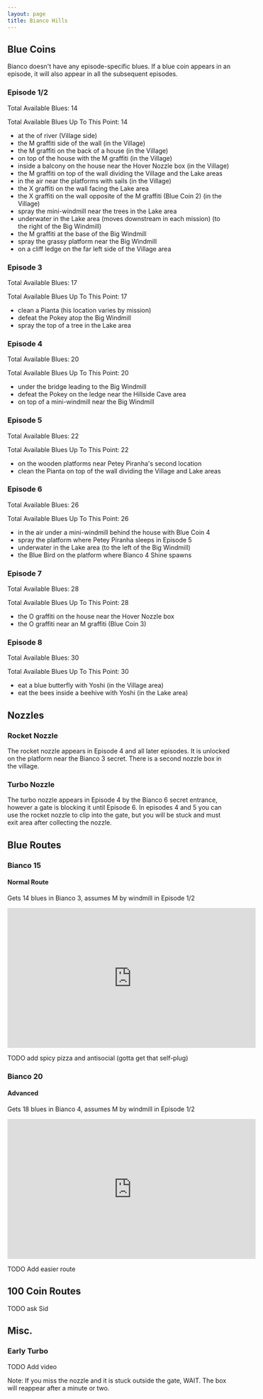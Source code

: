 ```yaml
---
layout: page
title: Bianco Hills
---
```


## Blue Coins ##
Bianco doesn't have any episode-specific blues. If a blue coin appears in an episode, it will also appear in all the subsequent episodes.

### Episode 1/2 ###
Total Available Blues: 14

Total Available Blues Up To This Point: 14
- at the of river (Village side)
- the M graffiti side of the wall (in the Village)
- the M graffiti on the back of a house (in the Village)
- on top of the house with the M graffiti (in the Village)
- inside a balcony on the house near the Hover Nozzle box (in the Village)
- the M graffiti on top of the wall dividing the Village and the Lake areas
- in the air near the platforms with sails (in the Village)
- the X graffiti on the wall facing the Lake area
- the X graffiti on the wall opposite of the M graffiti (Blue Coin 2) (in the Village)
- spray the mini-windmill near the trees in the Lake area
- underwater in the Lake area (moves downstream in each mission) (to the right of the Big Windmill)
- the M graffiti at the base of the Big Windmill
- spray the grassy platform near the Big Windmill
- on a cliff ledge on the far left side of the Village area

### Episode 3 ###
Total Available Blues: 17

Total Available Blues Up To This Point: 17
- clean a Pianta (his location varies by mission)
- defeat the Pokey atop the Big Windmill
- spray the top of a tree in the Lake area

### Episode 4 ###
Total Available Blues: 20

Total Available Blues Up To This Point: 20
- under the bridge leading to the Big Windmill
- defeat the Pokey on the ledge near the Hillside Cave area
- on top of a mini-windmill near the Big Windmill

### Episode 5 ###
Total Available Blues: 22

Total Available Blues Up To This Point: 22
- on the wooden platforms near Petey Piranha's second location
- clean the Pianta on top of the wall dividing the Village and Lake areas

### Episode 6 ###
Total Available Blues: 26

Total Available Blues Up To This Point: 26
- in the air under a mini-windmill behind the house with Blue Coin 4
- spray the platform where Petey Piranha sleeps in Episode 5
- underwater in the Lake area (to the left of the Big Windmill)
- the Blue Bird on the platform where Bianco 4 Shine spawns

### Episode 7 ###
Total Available Blues: 28

Total Available Blues Up To This Point: 28
- the O graffiti on the house near the Hover Nozzle box
- the O graffiti near an M graffiti (Blue Coin 3)

### Episode 8 ###
Total Available Blues: 30

Total Available Blues Up To This Point: 30
- eat a blue butterfly with Yoshi (in the Village area)
- eat the bees inside a beehive with Yoshi (in the Lake area)

## Nozzles ##

### Rocket Nozzle ###
The rocket nozzle appears in Episode 4 and all later episodes. It is unlocked on
the platform near the Bianco 3 secret. There is a second nozzle box in the village.

### Turbo Nozzle ###
The turbo nozzle appears in Episode 4 by the Bianco 6 secret entrance, however a
gate is blocking it until Episode 6. In episodes 4 and 5 you can use the rocket
nozzle to clip into the gate, but you will be stuck and must exit area after
collecting the nozzle.

## Blue Routes ##
### Bianco 15 ###
#### Normal Route ####
Gets 14 blues in Bianco 3, assumes M by windmill in Episode 1/2
<iframe width="560" height="315" src="https://www.youtube.com/embed/Im23T5i9pZY" title="YouTube video player" frameborder="0" allow="accelerometer; autoplay; clipboard-write; encrypted-media; gyroscope; picture-in-picture"></iframe>

TODO add spicy pizza and antisocial (gotta get that self-plug)

### Bianco 20 ###
#### Advanced ####
Gets 18 blues in Bianco 4, assumes M by windmill in Episode 1/2
<iframe width="560" height="315" src="https://www.youtube.com/embed/-3DTZuFS3kI" title="YouTube video player" frameborder="0" allow="accelerometer; autoplay; clipboard-write; encrypted-media; gyroscope; picture-in-picture"></iframe>

TODO Add easier route

## 100 Coin Routes ##
TODO ask Sid

## Misc. ##
### Early Turbo ###
TODO Add video

Note: If you miss the nozzle and it is stuck outside the gate, WAIT. The box
will reappear after a minute or two.
